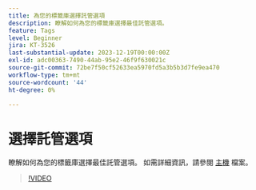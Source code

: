 ```yaml
---
title: 為您的標籤庫選擇託管選項
description: 瞭解如何為您的標籤庫選擇最佳託管選項。
feature: Tags
level: Beginner
jira: KT-3526
last-substantial-update: 2023-12-19T00:00:00Z
exl-id: adc00363-7490-44ab-95e2-46f9f630021c
source-git-commit: 72be7f50cf52633ea5970fd5a3b5b3d7fe9ea470
workflow-type: tm+mt
source-wordcount: '44'
ht-degree: 0%

---
```


# 選擇託管選項

瞭解如何為您的標籤庫選擇最佳託管選項。 如需詳細資訊，請參閱 [主機](https://experienceleague.adobe.com/docs/experience-platform/tags/publish/hosts/hosts-overview.html) 檔案。

>[!VIDEO](https://video.tv.adobe.com/v/28728/?learn=on)
